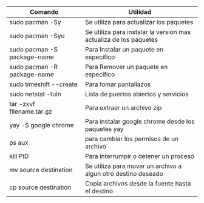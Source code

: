 |  Comando | Utilidad |
|-------------|-------------|
| sudo pacman -Sy   |  Se utiliza para actualizar los paquetes   | 
| sudo pacman -Syu   | Se utiliza para instalar la version mas actualiza de los paquetes  | 
| sudo pacman -S package-name | Para Instalar un paquete en especifico  | 
| sudo pacman -R package-name | Para Remover un paquete en especifico  | 
| sudo timeshift --create | Para tomar pantallazos  | 
| sudo netstat -tuln | Lista de puertos abiertos y servicios  | 
| tar -zxvf filename.tar.gz | Para extraer un archivo zip  |  
| yay -S google chrome | Para instalar google chrome desde los paquetes yay  | 
| ps aux | para cambiar los permisos de un archivo  | 
| kill PID | Para interrumpir o detener un proceso  | 
| mv source destination | Se utiliza para mover un archivo a algun otro destino deseado | 
| cp source destination | Copia archivos desde la fuente hasta el destino  | 



   
